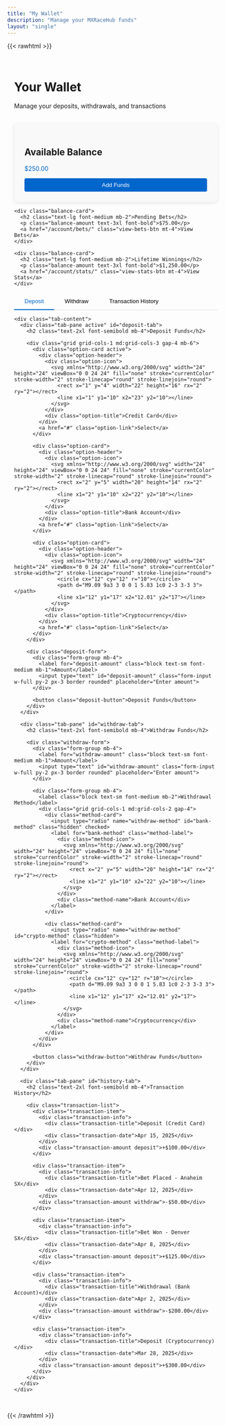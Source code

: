 ```yaml
---
title: "My Wallet"
description: "Manage your MXRaceHub funds"
layout: "single"
---
```


{{< rawhtml >}}
<div class="wallet-container">
  <div class="wallet-header">
    <h1 class="text-3xl font-bold mb-2">Your Wallet</h1>
    <p class="text-gray-600 dark:text-gray-400 mb-6">Manage your deposits, withdrawals, and transactions</p>
  </div>

  <div class="grid grid-cols-1 md:grid-cols-3 gap-6 mb-8">
    <div class="balance-card">
      <h2 class="text-lg font-medium mb-2">Available Balance</h2>
      <p class="balance-amount text-3xl font-bold">$250.00</p>
      <button class="add-funds-btn mt-4">Add Funds</button>
    </div>
    
    <div class="balance-card">
      <h2 class="text-lg font-medium mb-2">Pending Bets</h2>
      <p class="balance-amount text-3xl font-bold">$75.00</p>
      <a href="/account/bets/" class="view-bets-btn mt-4">View Bets</a>
    </div>
    
    <div class="balance-card">
      <h2 class="text-lg font-medium mb-2">Lifetime Winnings</h2>
      <p class="balance-amount text-3xl font-bold">$1,250.00</p>
      <a href="/account/stats/" class="view-stats-btn mt-4">View Stats</a>
    </div>
  </div>
  
  <div class="wallet-tabs">
    <div class="tab-buttons mb-6">
      <button class="tab-btn active" data-tab="deposit">Deposit</button>
      <button class="tab-btn" data-tab="withdraw">Withdraw</button>
      <button class="tab-btn" data-tab="history">Transaction History</button>
    </div>
    
    <div class="tab-content">
      <div class="tab-pane active" id="deposit-tab">
        <h2 class="text-2xl font-semibold mb-4">Deposit Funds</h2>
        
        <div class="grid grid-cols-1 md:grid-cols-3 gap-4 mb-6">
          <div class="option-card active">
            <div class="option-header">
              <div class="option-icon">
                <svg xmlns="http://www.w3.org/2000/svg" width="24" height="24" viewBox="0 0 24 24" fill="none" stroke="currentColor" stroke-width="2" stroke-linecap="round" stroke-linejoin="round">
                  <rect x="1" y="4" width="22" height="16" rx="2" ry="2"></rect>
                  <line x1="1" y1="10" x2="23" y2="10"></line>
                </svg>
              </div>
              <div class="option-title">Credit Card</div>
            </div>
            <a href="#" class="option-link">Select</a>
          </div>
          
          <div class="option-card">
            <div class="option-header">
              <div class="option-icon">
                <svg xmlns="http://www.w3.org/2000/svg" width="24" height="24" viewBox="0 0 24 24" fill="none" stroke="currentColor" stroke-width="2" stroke-linecap="round" stroke-linejoin="round">
                  <rect x="2" y="5" width="20" height="14" rx="2" ry="2"></rect>
                  <line x1="2" y1="10" x2="22" y2="10"></line>
                </svg>
              </div>
              <div class="option-title">Bank Account</div>
            </div>
            <a href="#" class="option-link">Select</a>
          </div>
          
          <div class="option-card">
            <div class="option-header">
              <div class="option-icon">
                <svg xmlns="http://www.w3.org/2000/svg" width="24" height="24" viewBox="0 0 24 24" fill="none" stroke="currentColor" stroke-width="2" stroke-linecap="round" stroke-linejoin="round">
                  <circle cx="12" cy="12" r="10"></circle>
                  <path d="M9.09 9a3 3 0 0 1 5.83 1c0 2-3 3-3 3"></path>
                  <line x1="12" y1="17" x2="12.01" y2="17"></line>
                </svg>
              </div>
              <div class="option-title">Cryptocurrency</div>
            </div>
            <a href="#" class="option-link">Select</a>
          </div>
        </div>
        
        <div class="deposit-form">
          <div class="form-group mb-4">
            <label for="deposit-amount" class="block text-sm font-medium mb-1">Amount</label>
            <input type="text" id="deposit-amount" class="form-input w-full py-2 px-3 border rounded" placeholder="Enter amount">
          </div>
          
          <button class="deposit-button">Deposit Funds</button>
        </div>
      </div>
      
      <div class="tab-pane" id="withdraw-tab">
        <h2 class="text-2xl font-semibold mb-4">Withdraw Funds</h2>
        
        <div class="withdraw-form">
          <div class="form-group mb-4">
            <label for="withdraw-amount" class="block text-sm font-medium mb-1">Amount</label>
            <input type="text" id="withdraw-amount" class="form-input w-full py-2 px-3 border rounded" placeholder="Enter amount">
          </div>
          
          <div class="form-group mb-4">
            <label class="block text-sm font-medium mb-2">Withdrawal Method</label>
            <div class="grid grid-cols-1 md:grid-cols-2 gap-4">
              <div class="method-card">
                <input type="radio" name="withdraw-method" id="bank-method" class="hidden" checked>
                <label for="bank-method" class="method-label">
                  <div class="method-icon">
                    <svg xmlns="http://www.w3.org/2000/svg" width="24" height="24" viewBox="0 0 24 24" fill="none" stroke="currentColor" stroke-width="2" stroke-linecap="round" stroke-linejoin="round">
                      <rect x="2" y="5" width="20" height="14" rx="2" ry="2"></rect>
                      <line x1="2" y1="10" x2="22" y2="10"></line>
                    </svg>
                  </div>
                  <div class="method-name">Bank Account</div>
                </label>
              </div>
              
              <div class="method-card">
                <input type="radio" name="withdraw-method" id="crypto-method" class="hidden">
                <label for="crypto-method" class="method-label">
                  <div class="method-icon">
                    <svg xmlns="http://www.w3.org/2000/svg" width="24" height="24" viewBox="0 0 24 24" fill="none" stroke="currentColor" stroke-width="2" stroke-linecap="round" stroke-linejoin="round">
                      <circle cx="12" cy="12" r="10"></circle>
                      <path d="M9.09 9a3 3 0 0 1 5.83 1c0 2-3 3-3 3"></path>
                      <line x1="12" y1="17" x2="12.01" y2="17"></line>
                    </svg>
                  </div>
                  <div class="method-name">Cryptocurrency</div>
                </label>
              </div>
            </div>
          </div>
          
          <button class="withdraw-button">Withdraw Funds</button>
        </div>
      </div>
      
      <div class="tab-pane" id="history-tab">
        <h2 class="text-2xl font-semibold mb-4">Transaction History</h2>
        
        <div class="transaction-list">
          <div class="transaction-item">
            <div class="transaction-info">
              <div class="transaction-title">Deposit (Credit Card)</div>
              <div class="transaction-date">Apr 15, 2025</div>
            </div>
            <div class="transaction-amount deposit">+$100.00</div>
          </div>
          
          <div class="transaction-item">
            <div class="transaction-info">
              <div class="transaction-title">Bet Placed - Anaheim SX</div>
              <div class="transaction-date">Apr 12, 2025</div>
            </div>
            <div class="transaction-amount withdraw">-$50.00</div>
          </div>
          
          <div class="transaction-item">
            <div class="transaction-info">
              <div class="transaction-title">Bet Won - Denver SX</div>
              <div class="transaction-date">Apr 8, 2025</div>
            </div>
            <div class="transaction-amount deposit">+$125.00</div>
          </div>
          
          <div class="transaction-item">
            <div class="transaction-info">
              <div class="transaction-title">Withdrawal (Bank Account)</div>
              <div class="transaction-date">Apr 2, 2025</div>
            </div>
            <div class="transaction-amount withdraw">-$200.00</div>
          </div>
          
          <div class="transaction-item">
            <div class="transaction-info">
              <div class="transaction-title">Deposit (Cryptocurrency)</div>
              <div class="transaction-date">Mar 28, 2025</div>
            </div>
            <div class="transaction-amount deposit">+$300.00</div>
          </div>
        </div>
      </div>
    </div>
  </div>
</div>

<style>
  .wallet-container {
    max-width: 1200px;
    margin: 0 auto;
    padding: 1rem;
  }
  
  .wallet-header {
    margin-bottom: 2rem;
  }
  
  .balance-card {
    padding: 1.5rem;
    border-radius: 8px;
    background-color: var(--card-background, #f9f9f9);
    box-shadow: 0 2px 8px rgba(0, 0, 0, 0.1);
  }
  
  .balance-amount {
    color: var(--primary-color, #0066cc);
  }
  
  .add-funds-btn, .view-bets-btn, .view-stats-btn {
    display: inline-block;
    padding: 0.5rem 1rem;
    background-color: var(--primary-color, #0066cc);
    color: white;
    border-radius: 4px;
    font-weight: 500;
    transition: all 0.2s ease;
    text-align: center;
    width: 100%;
    border: none;
    cursor: pointer;
  }
  
  .add-funds-btn:hover, .view-bets-btn:hover, .view-stats-btn:hover {
    background-color: var(--primary-dark, #0052a3);
    transform: translateY(-2px);
    text-decoration: none;
  }
  
  .tab-buttons {
    display: flex;
    border-bottom: 1px solid var(--border-color, #e0e0e0);
  }
  
  .tab-btn {
    padding: 0.75rem 1.5rem;
    background: none;
    border: none;
    font-weight: 500;
    cursor: pointer;
    position: relative;
  }
  
  .tab-btn.active {
    color: var(--primary-color, #0066cc);
  }
  
  .tab-btn.active::after {
    content: '';
    position: absolute;
    bottom: -1px;
    left: 0;
    width: 100%;
    height: 2px;
    background-color: var(--primary-color, #0066cc);
  }
  
  .tab-pane {
    display: none;
  }
  
  .tab-pane.active {
    display: block;
  }
  
  .option-card {
    padding: 1rem;
    border-radius: 6px;
    border: 2px solid transparent;
    background-color: var(--background-color, #fff);
    box-shadow: 0 1px 3px rgba(0, 0, 0, 0.1);
  }
  
  .option-card.active {
    border-color: var(--primary-color, #0066cc);
  }
  
  .option-header {
    display: flex;
    align-items: center;
    margin-bottom: 1rem;
  }
  
  .option-icon {
    margin-right: 0.75rem;
    color: var(--primary-color, #0066cc);
  }
  
  .option-title {
    font-weight: 500;
  }
  
  .option-link {
    display: block;
    padding: 0.5rem;
    text-align: center;
    border-radius: 4px;
    border: 1px solid var(--border-color, #e0e0e0);
    transition: all 0.2s ease;
  }
  
  .option-card.active .option-link {
    background-color: var(--primary-color, #0066cc);
    color: white;
    border-color: var(--primary-color, #0066cc);
  }
  
  .deposit-button, .withdraw-button {
    display: inline-block;
    padding: 0.75rem 2rem;
    background-color: var(--primary-color, #0066cc);
    color: white;
    border-radius: 4px;
    font-weight: 500;
    border: none;
    cursor: pointer;
    transition: all 0.2s ease;
  }
  
  .deposit-button:hover, .withdraw-button:hover {
    background-color: var(--primary-dark, #0052a3);
  }
  
  .method-card {
    position: relative;
  }
  
  .method-label {
    display: flex;
    align-items: center;
    padding: 1rem;
    border-radius: 6px;
    border: 2px solid var(--border-color, #e0e0e0);
    cursor: pointer;
    transition: all 0.2s ease;
  }
  
  input[type="radio"]:checked + .method-label {
    border-color: var(--primary-color, #0066cc);
  }
  
  .method-icon {
    margin-right: 0.75rem;
    color: var(--primary-color, #0066cc);
  }
  
  .transaction-list {
    display: flex;
    flex-direction: column;
  }
  
  .transaction-item {
    display: flex;
    justify-content: space-between;
    align-items: center;
    padding: 1rem 0;
    border-bottom: 1px solid var(--border-color, #e0e0e0);
  }
  
  .transaction-title {
    font-weight: 500;
    margin-bottom: 0.25rem;
    color: var(--text-color, #333);
  }
  
  .transaction-date {
    font-size: 0.875rem;
    color: var(--text-muted, #666);
  }
  
  .transaction-amount {
    font-weight: 600;
    font-size: 1.125rem;
  }
  
  .transaction-amount.deposit {
    color: #10b981;
  }
  
  .transaction-amount.withdraw {
    color: #ef4444;
  }
</style>

<script>
  document.addEventListener('DOMContentLoaded', function() {
    const tabButtons = document.querySelectorAll('.tab-btn');
    const tabPanes = document.querySelectorAll('.tab-pane');
    
    tabButtons.forEach(button => {
      button.addEventListener('click', function() {
        // Remove active class from all buttons and panes
        tabButtons.forEach(btn => btn.classList.remove('active'));
        tabPanes.forEach(pane => pane.classList.remove('active'));
        
        // Add active class to clicked button
        this.classList.add('active');
        
        // Show the corresponding tab
        const tabId = `${this.dataset.tab}-tab`;
        document.getElementById(tabId).classList.add('active');
      });
    });
    
    // Option cards
    const optionCards = document.querySelectorAll('.option-card');
    
    optionCards.forEach(card => {
      card.addEventListener('click', function() {
        // Remove active class from all cards
        optionCards.forEach(c => c.classList.remove('active'));
        
        // Add active class to clicked card
        this.classList.add('active');
      });
    });
  });
</script>
{{< /rawhtml >}}